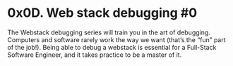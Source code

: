 # 0x0D. Web stack debugging #0

The Webstack debugging series will train you in the art of debugging. Computers and software rarely work the way we want (that’s the “fun” part of the job!).
Being able to debug a webstack is essential for a Full-Stack Software Engineer, and it takes practice to be a master of it.
